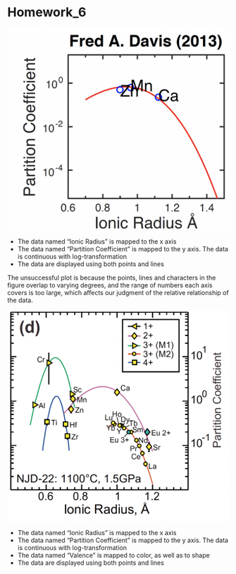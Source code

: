 Homework\_6
================

![This is an unsuccessful image](hw_06_img_bad.png)

-   The data named “Ionic Radius” is mapped to the x axis
-   The data named “Partition Coefficient” is mapped to the y axis. The
    data is continuous with log-transformation
-   The data are displayed using both points and lines

The unsuccessful plot is because the points, lines and characters in the
figure overlap to varying degrees, and the range of numbers each axis
covers is too large, which affects our judgment of the relative
relationship of the data.

![This is a successful image](hw_06_img_good.png)

-   The data named “Ionic Radius” is mapped to the x axis
-   The data named “Partition Coefficient” is mapped to the y axis. The
    data is continuous with log-transformation
-   The data named “Valence” is mapped to color, as well as to shape
-   The data are displayed using both points and lines
